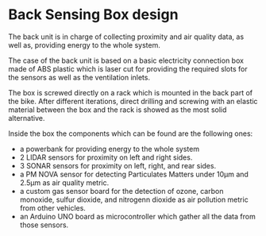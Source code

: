 # Back Sensing Box design

The back unit is in charge of collecting proximity and air quality data, as well as, providing energy to the whole system.

The case of the back unit is based on a basic electricity connection box made of ABS plastic which is laser cut for providing the required slots for the sensors as well as the ventilation inlets.

The box is screwed directly on a rack which is mounted in the back part of the bike. After different iterations, direct drilling and screwing with an elastic material between the box and the rack is showed as the most solid alternative.

Inside the box the components which can be found are the following ones:

- a powerbank for providing energy to the whole system
- 2 LIDAR sensors for proximity on left and right sides.
- 3 SONAR sensors for proximity on left, right, and rear sides.
- a PM NOVA sensor for detecting Particulates Matters under 10μm and 2.5μm as air quality metric.
- a custom gas sensor board for the detection of ozone, carbon monoxide, sulfur dioxide, and nitrogenn dioxide as air pollution metric from other vehicles.
- an Arduino UNO board as microcontroller which gather all the data from those sensors. 

